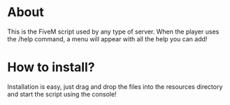 # About
This is the FiveM script used by any type of server. When the player uses the /help command, a menu will appear with all the help you can add!

# How to install?
Installation is easy, just drag and drop the files into the resources directory and start the script using the console!
